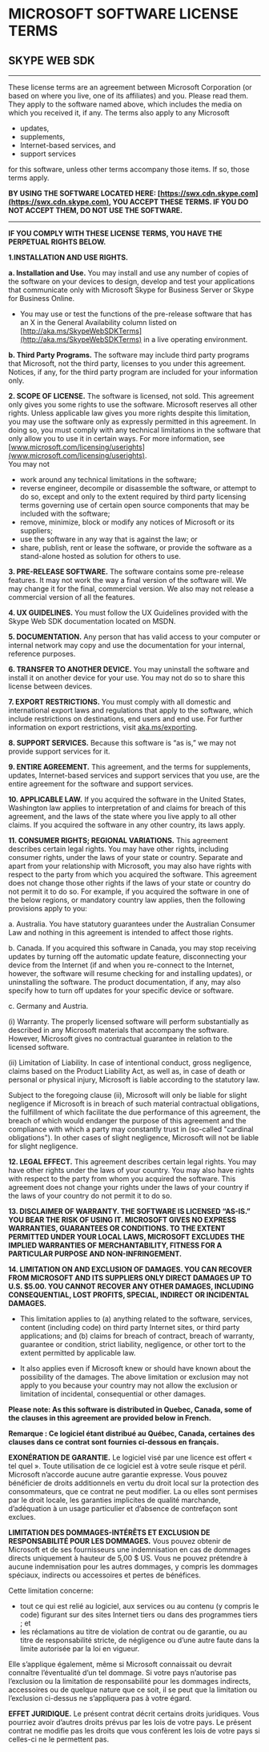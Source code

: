 # MICROSOFT SOFTWARE LICENSE TERMS
## SKYPE WEB SDK 
--------------------

These license terms are an agreement between Microsoft Corporation (or based on where you live, one of its affiliates) and you. Please read them. They apply to the software named above, which includes the media on which you received it, if any. The terms also apply to any Microsoft  

- updates,
- supplements,
- Internet-based services, and
- support services

for this software, unless other terms accompany those items. If so, those terms apply.

**BY USING THE SOFTWARE LOCATED HERE: [https://swx.cdn.skype.com](https://swx.cdn.skype.com), YOU ACCEPT THESE TERMS. IF YOU DO NOT ACCEPT THEM, DO NOT USE THE SOFTWARE.**

----------

**IF YOU COMPLY WITH THESE LICENSE TERMS, YOU HAVE THE PERPETUAL RIGHTS BELOW.**

**1.INSTALLATION AND USE RIGHTS.** 

**a.	Installation and Use.** You may install and use any number of copies of the software on your devices to design, develop and test your applications that communicate only with Microsoft Skype for Business Server or Skype for Business Online.  
- You may use or test the functions of the pre-release software that has an X in the General Availability column listed on [http://aka.ms/SkypeWebSDKTerms](http://aka.ms/SkypeWebSDKTerms) in a live operating environment.

**b.	Third Party Programs.** The software may include third party programs that Microsoft, not the third party, licenses to you under this agreement. Notices, if any, for the third party program are included for your information only.

**2.	SCOPE OF LICENSE.** 
The software is licensed, not sold. This agreement only gives you some rights to use the software. Microsoft reserves all other rights. Unless applicable law gives you more rights despite this limitation, you may use the software only as expressly permitted in this agreement. In doing so, you must comply with any technical limitations in the software that only allow you to use it in certain ways. For more information, see [www.microsoft.com/licensing/userights](www.microsoft.com/licensing/userights).  
You may not

- work around any technical limitations in the software;
- reverse engineer, decompile or disassemble the software, or attempt to do so, except and only to the extent required by third party licensing terms governing use of certain open source components that may be included with the software;
- remove, minimize, block or modify any notices of Microsoft or its suppliers; 
- use the software in any way that is against the law; or
- share, publish, rent or lease the software, or provide the software as a stand-alone hosted as solution for others to use.

**3.	PRE-RELEASE SOFTWARE.** The software contains some pre-release features. It may not work the way a final version of the software will. We may change it for the final, commercial version. We also may not release a commercial version of all the features.

**4.	UX GUIDELINES.**  You must follow the UX Guidelines provided with the Skype Web SDK documentation located on MSDN.

**5.	DOCUMENTATION.** Any person that has valid access to your computer or internal network may copy and use the documentation for your internal, reference purposes.
	
**6.	TRANSFER TO ANOTHER DEVICE.** You may uninstall the software and install it on another device for your use. You may not do so to share this license between devices.

**7.	EXPORT RESTRICTIONS.** You must comply with all domestic and international export laws and regulations that apply to the software, which include restrictions on destinations, end users and end use.  For further information on export restrictions, visit [aka.ms/exporting](http://aka.ms/exporting).

**8.	SUPPORT SERVICES.** Because this software is “as is,” we may not provide support services for it.

**9.	ENTIRE AGREEMENT.** This agreement, and the terms for supplements, updates, Internet-based services and support services that you use, are the entire agreement for the software and support services.

**10.	APPLICABLE LAW.** If you acquired the software in the United States, Washington law applies to interpretation of and claims for breach of this agreement, and the laws of the state where you live apply to all other claims. If you acquired the software in any other country, its laws apply.

**11.	CONSUMER RIGHTS; REGIONAL VARIATIONS.** This agreement describes certain legal rights. You may have other rights, including consumer rights, under the laws of your state or country. Separate and apart from your relationship with Microsoft, you may also have rights with respect to the party from which you acquired the software. This agreement does not change those other rights if the laws of your state or country do not permit it to do so. For example, if you acquired the software in one of the below regions, or mandatory country law applies, then the following provisions apply to you:


a. Australia. You have statutory guarantees under the Australian Consumer Law and 
nothing in this agreement is intended to affect those rights.

b.  Canada. If you acquired this software in Canada, you may stop receiving updates by 
turning off the automatic update feature, disconnecting your device from the Internet 
(if and when you re-connect to the Internet, however, the software will resume 
checking for and installing updates), or uninstalling the software. The product 
documentation, if any, may also specify how to turn off updates for your specific device 
or software.

c.	Germany and Austria.
 
\(i\)	Warranty. The properly licensed software will perform substantially as described in 
any Microsoft materials that accompany the software. However, Microsoft gives no 
contractual guarantee in relation to the licensed software.
   
\(ii\)	Limitation of Liability. In case of intentional conduct, gross negligence, claims 
based on the Product Liability Act, as well as, in case of death or personal or 
physical injury, Microsoft is liable according to the statutory law.

Subject to the foregoing clause (ii), Microsoft will only be liable for slight negligence if Microsoft is in breach of such material contractual obligations, the fulfillment of which facilitate the due performance of this agreement, the breach of which would endanger the purpose of this agreement and the compliance with which a party may constantly trust in (so-called "cardinal obligations"). In other cases of slight negligence, Microsoft will not be liable for slight negligence.

**12.	LEGAL EFFECT.** This agreement describes certain legal rights. You may have other rights under the laws of your country. You may also have rights with respect to the party from whom you acquired the software. This agreement does not change your rights under the laws of your country if the laws of your country do not permit it to do so.

**13.	DISCLAIMER OF WARRANTY. THE SOFTWARE IS LICENSED “AS-IS.” YOU BEAR THE RISK OF USING IT. MICROSOFT GIVES NO EXPRESS WARRANTIES, GUARANTEES OR CONDITIONS. TO THE EXTENT PERMITTED UNDER YOUR LOCAL LAWS, MICROSOFT EXCLUDES THE IMPLIED WARRANTIES OF MERCHANTABILITY, FITNESS FOR A PARTICULAR PURPOSE AND NON-INFRINGEMENT.**

**14.	LIMITATION ON AND EXCLUSION OF DAMAGES. YOU CAN RECOVER FROM MICROSOFT AND ITS SUPPLIERS ONLY DIRECT DAMAGES UP TO U.S. $5.00. YOU CANNOT RECOVER ANY OTHER DAMAGES, INCLUDING CONSEQUENTIAL, LOST PROFITS, SPECIAL, INDIRECT OR INCIDENTAL DAMAGES.**

- This limitation applies to (a) anything related to the software, services, content (including code) on third party Internet sites, or third party applications; and (b) claims for breach of contract, breach of warranty, guarantee or condition, strict liability, negligence, or other tort to the extent permitted by applicable law.

- It also applies even if Microsoft knew or should have known about the possibility of the damages. The above limitation or exclusion may not apply to you because your country may not allow the exclusion or limitation of incidental, consequential or other damages.

**Please note: As this software is distributed in Quebec, Canada, some of the clauses in this agreement are provided below in French.**

**Remarque : Ce logiciel étant distribué au Québec, Canada, certaines des clauses dans ce contrat sont fournies ci-dessous en français.**

**EXONÉRATION DE GARANTIE.** Le logiciel visé par une licence est offert « tel quel ». Toute utilisation de ce logiciel est à votre seule risque et péril. Microsoft n’accorde aucune autre garantie expresse. Vous pouvez bénéficier de droits additionnels en vertu du droit local sur la protection des consommateurs, que ce contrat ne peut modifier. La ou elles sont permises par le droit locale, les garanties implicites de qualité marchande, d’adéquation à un usage particulier et d’absence de contrefaçon sont exclues.

**LIMITATION DES DOMMAGES-INTÉRÊTS ET EXCLUSION DE RESPONSABILITÉ POUR LES DOMMAGES.** Vous pouvez obtenir de Microsoft et de ses fournisseurs une indemnisation en cas de dommages directs uniquement à hauteur de 5,00 $ US. Vous ne pouvez prétendre à aucune indemnisation pour les autres dommages, y compris les dommages spéciaux, indirects ou accessoires et pertes de bénéfices.

Cette limitation concerne:
- tout ce qui est relié au logiciel, aux services ou au contenu (y compris le code) figurant sur des sites Internet tiers ou dans des programmes tiers ; et
- les réclamations au titre de violation de contrat ou de garantie, ou au titre de responsabilité stricte, de négligence ou d’une autre faute dans la limite autorisée par la loi en vigueur.

Elle s’applique également, même si Microsoft connaissait ou devrait connaître l’éventualité d’un tel dommage. Si votre pays n’autorise pas l’exclusion ou la limitation de responsabilité pour les dommages indirects, accessoires ou de quelque nature que ce soit, il se peut que la limitation ou l’exclusion ci-dessus ne s’appliquera pas à votre égard.

**EFFET JURIDIQUE.** Le présent contrat décrit certains droits juridiques. Vous pourriez avoir d’autres droits prévus par les lois de votre pays. Le présent contrat ne modifie pas les droits que vous confèrent les lois de votre pays si celles-ci ne le permettent pas.


